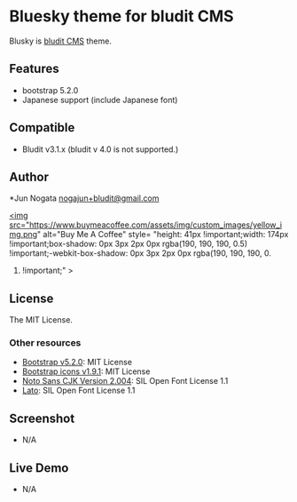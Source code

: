 Bluesky theme for bludit CMS
========================================

Blusky is [bludit CMS](https://www.bludit.com/) theme.

Features
----------------------------------------

* bootstrap 5.2.0
* Japanese support (include Japanese font)

Compatible
----------------------------------------

* Bludit v3.1.x (bludit v 4.0 is not supported.)

Author
----------------------------------------

  *Jun Nogata <nogajun+bludit@gmail.com>

<a href="https://www.buymeacoffee.com/nogajun" target="_blank"><img src="https://www.buymeacoffee.com/assets/img/custom_images/yellow_img.png" alt="Buy Me A Coffee" style=
"height: 41px !important;width: 174px !important;box-shadow: 0px 3px 2px 0px rgba(190, 190, 190, 0.5) !important;-webkit-box-shadow: 0px 3px 2px 0px rgba(190, 190, 190, 0.
1) !important;" ></a>

License
----------------------------------------

The MIT License.

### Other resources

* [Bootstrap v5.2.0](https://github.com/twbs/bootstrap/releases/tag/v5.2.0): MIT License
* [Bootstrap icons v1.9.1](https://github.com/twbs/icons/releases/tag/v1.9.1): MIT License
* [Noto Sans CJK Version 2.004](https://github.com/googlefonts/noto-cjk/releases/tag/Sans2.004): SIL Open Font License 1.1
* [Lato](https://www.latofonts.com/): SIL Open Font License 1.1

Screenshot
----------------------------------------

* N/A

Live Demo
----------------------------------------

* N/A
